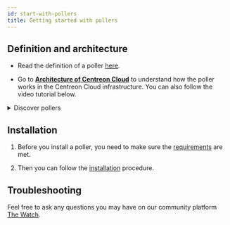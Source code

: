 ```yaml
---
id: start-with-pollers
title: Getting started with pollers
---
```


## Definition and architecture

- Read the definition of a poller [here](../resources/glossary.md#poller).

- Go to [**Architecture of Centreon Cloud**](./architecture.md) to understand how the poller works in the Centreon Cloud infrastructure. You can also follow the video tutorial below.

<details>
<summary>Discover pollers</summary>

<iframe width="850" height="650" src="https://app.arcade.software/share/Zml96xdwdRboKG99sIKm" frameborder="0" allowfullscreen></iframe>

</details>

## Installation

1. Before you install a poller, you need to make sure the [requirements](../installation/prerequisites.md) are met.

2. Then you can follow the [installation](../installation/deploy-poller.md) procedure.

## Troubleshooting

Feel free to ask any questions you may have on our community platform [The Watch](https://thewatch.centreon.com/).
